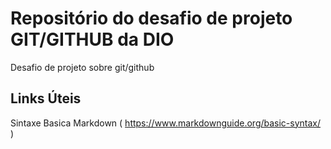 # Repositório do desafio de projeto GIT/GITHUB da DIO
Desafio de projeto sobre git/github

## Links Úteis 
Sintaxe Basica Markdown ( https://www.markdownguide.org/basic-syntax/ )
